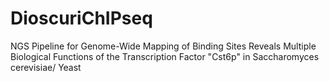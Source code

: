 # DioscuriChIPseq
NGS Pipeline for Genome-Wide Mapping of Binding Sites Reveals Multiple Biological Functions of the Transcription Factor "Cst6p" in Saccharomyces cerevisiae/ Yeast
